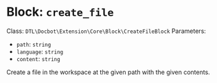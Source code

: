 Block: `create_file`
====================

Class: `DTL\Docbot\Extension\Core\Block\CreateFileBlock`
Parameters:
- `path`: `string`
- `language`: `string`
- `content`: `string`

Create a file in the workspace at the given path with the given contents.

